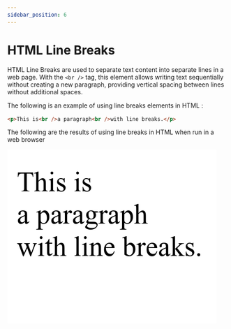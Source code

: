 ```yaml
---
sidebar_position: 6
---
```


# HTML Line Breaks

HTML Line Breaks are used to separate text content into separate lines in a web page. With the `<br />` tag, this element allows writing text sequentially without creating a new paragraph, providing vertical spacing between lines without additional spaces.

The following is an example of using line breaks elements in HTML :

```html title="index.html"
<p>This is<br />a paragraph<br />with line breaks.</p>
```

The following are the results of using line breaks in HTML when run in a web browser

![Docs Version Dropdown](./img/html-line-breaks/html-line-breaks.png)
